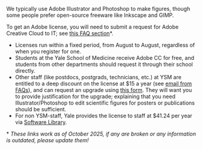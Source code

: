 We typically use Adobe Illustrator and Photoshop to make figures, though some people prefer open-source freeware like Inkscape and GIMP.

To get an Adobe license, you will need to submit a request for Adobe Creative Cloud to IT; see [this FAQ section](https://yale.service-now.com/it?id=kb_article&sysparm_article=KB0027311#mcetoc_1j3r5inrc22m)\*.
- Licenses run within a fixed period, from August to August, regardless of when you register for one.
- Students at the Yale School of Medicine receive Adobe CC for free, and students from other departments should request it through their school directly.
- Other staff (like postdocs, postgrads, technicians, etc.) at YSM are entitled to a deep discount on the license at $15 a year (see [email from FAQs](https://view.message.yale.edu/?qs=3fe5a5ad99b5850c6fe741d03ccf84c4edd5c6ec0c7c762a52a9f64ecf555b3ad319e2dd39ca68445f60105dfc001aec47efb6a66aab282bf8d3674ceff8c1fb17c8335e7db531c7dc3763046b6088fc)), and can request an upgrade using [this form](https://forms.office.com/pages/responsepage.aspx?id=u76M3Tkh-E20EU4-h6vrXO9v2moL5KBGqNzstb4YeNZURTU0UkpNUDdWWFJTMEwyOUdJM1MzWTFTUi4u&route=shorturl). They will want you to provide justification for the upgrade; explaining that you need Illustrator/Photoshop to edit scientific figures for posters or publications should be sufficient.
- For non YSM-staff, Yale provides the license to staff at $41.24 per year via [Software Library](https://yale.onthehub.com/WebStore/Welcome.aspx).

\* *These links work as of October 2025, if any are broken or any information is outdated, please update them!*
